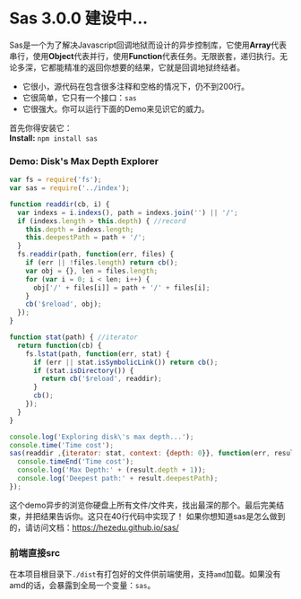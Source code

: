 # Sas 3.0.0 建设中...
Sas是一个为了解决Javascript回调地狱而设计的异步控制库，它使用**Array**代表串行，使用**Object**代表并行，使用**Function**代表任务。无限嵌套，递归执行。无论多深，它都能精准的返回你想要的结果，它就是回调地狱终结者。

- 它很小，源代码在包含很多注释和空格的情况下，仍不到200行。
- 它很简单，它只有一个接口：`sas`
- 它很强大。你可以运行下面的Demo来见识它的威力。

首先你得安装它：<br>
**Install:** `npm install sas`<br>

### Demo: Disk's Max Depth Explorer
```js
var fs = require('fs');
var sas = require('../index');

function readdir(cb, i) {
  var indexs = i.indexs(), path = indexs.join('') || '/';
  if (indexs.length > this.depth) { //record
    this.depth = indexs.length;
    this.deepestPath = path + '/';
  }
  fs.readdir(path, function(err, files) {
    if (err || !files.length) return cb();
    var obj = {}, len = files.length;
    for (var i = 0; i < len; i++) {
      obj['/' + files[i]] = path + '/' + files[i];
    }
    cb('$reload', obj);
  });
}

function stat(path) { //iterator
  return function(cb) {
    fs.lstat(path, function(err, stat) {
      if (err || stat.isSymbolicLink()) return cb();
      if (stat.isDirectory()) {
        return cb('$reload', readdir);
      }
      cb();
    });
  }
}

console.log('Exploring disk\'s max depth...');
console.time('Time cost');
sas(readdir ,{iterator: stat, context: {depth: 0}}, function(err, result) {
  console.timeEnd('Time cost');
  console.log('Max Depth:' + (result.depth + 1));
  console.log('Deepest path:' + result.deepestPath);
});
```
这个demo异步的浏览你硬盘上所有文件/文件夹，找出最深的那个。最后完美结束，并把结果告诉你。这只在40行代码中实现了！
如果你想知道sas是怎么做到的，请访问文档：https://hezedu.github.io/sas/

### 前端直接src
在本项目根目录下`./dist`有打包好的文件供前端使用，支持`amd`加载。如果没有amd的话，会暴露到全局一个变量：`sas`。